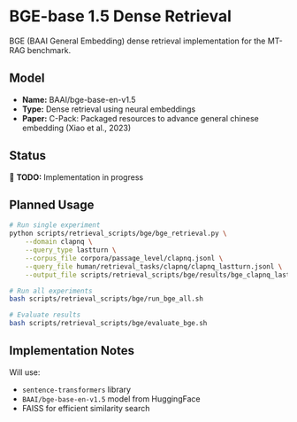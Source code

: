 # BGE-base 1.5 Dense Retrieval

BGE (BAAI General Embedding) dense retrieval implementation for the MT-RAG benchmark.

## Model

- **Name:** BAAI/bge-base-en-v1.5
- **Type:** Dense retrieval using neural embeddings
- **Paper:** C-Pack: Packaged resources to advance general chinese embedding (Xiao et al., 2023)

## Status

🚧 **TODO:** Implementation in progress

## Planned Usage

```bash
# Run single experiment
python scripts/retrieval_scripts/bge/bge_retrieval.py \
    --domain clapnq \
    --query_type lastturn \
    --corpus_file corpora/passage_level/clapnq.jsonl \
    --query_file human/retrieval_tasks/clapnq/clapnq_lastturn.jsonl \
    --output_file scripts/retrieval_scripts/bge/results/bge_clapnq_lastturn.jsonl

# Run all experiments
bash scripts/retrieval_scripts/bge/run_bge_all.sh

# Evaluate results
bash scripts/retrieval_scripts/bge/evaluate_bge.sh
```

## Implementation Notes

Will use:
- `sentence-transformers` library
- `BAAI/bge-base-en-v1.5` model from HuggingFace
- FAISS for efficient similarity search

